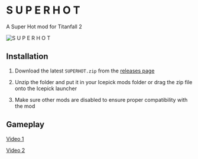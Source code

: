 # S U P E R H O T

A Super Hot mod for Titanfall 2

![S U P E R H O T](https://github.com/taskinoz/Super-Hot/blob/1d66399fe31664c297dec49e3649362a6342d1cf/assets/superhot.gif)

## Installation

1) Download the latest `SUPERHOT.zip` from the [releases page](https://github.com/taskinoz/Super-Hot/releases)

2) Unzip the folder and put it in your Icepick mods folder or drag the zip file onto the Icepick launcher

3) Make sure other mods are disabled to ensure proper compatibility with the mod

## Gameplay

[Video 1](https://gfycat.com/mixedheavybrant)

[Video 2](https://gfycat.com/jauntymadcicada)
